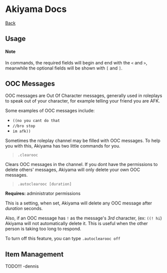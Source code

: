 # Akiyama Docs

[Back](./README.md)

Usage
-----

#### Note

In commands, the required fields will begin and end
with the `<` and `>`, meanwhile the optional fields
will be shown with `[` and `]`.


## OOC Messages

OOC messages are Out Of Character messages, generally
used in roleplays to speak out of your character,
for example telling your friend you are AFK.

Some examples of OOC messages include:
- `((no you cant do that`
- `//bro stop`
- `im afk))`

Sometimes the roleplay channel may be filled with
OOC messages. To help you with this, 
Akiyama has two little commands for you.

> `.clearooc`

Clears OOC messages in the channel. If you dont have
the permissions to delete others' messages, Akiyama
will only delete your own OOC messages.

> `.autoclearooc [duration]`

**Requires:** administrator permissions

This is a setting, when set, Akiyama will delete any OOC message
after *duration* seconds.

Also, if an OOC message has `!` as the message's *3rd* character,
(ex: `((! hi`) Akiyama will not automatically delete it.
This is useful when the other person is taking too long to respond.

To turn off this feature, you can type `.autoclearooc off`

## Item Management


TODO!!! -dennis

